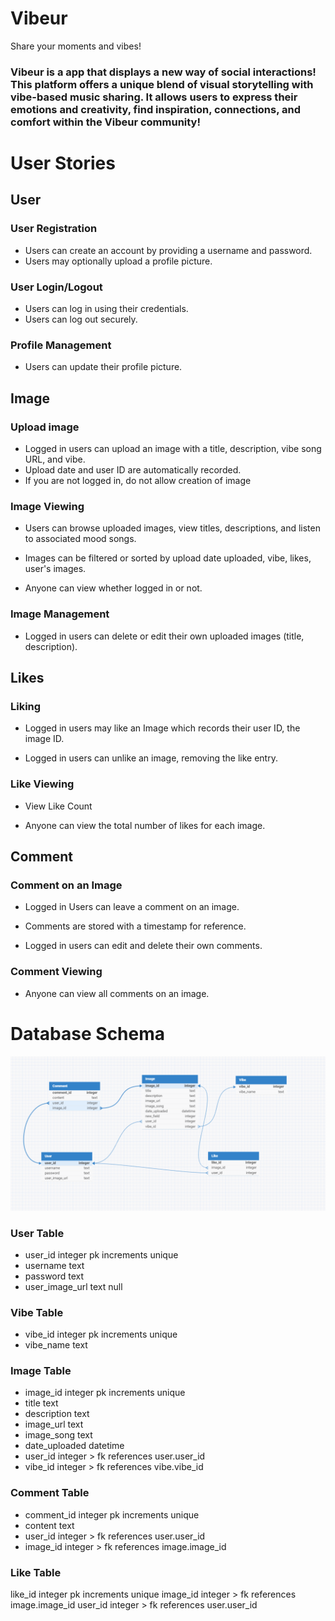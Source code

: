 # Vibeur
Share your moments and vibes!

### Vibeur is a app that displays a new way of social interactions! This platform offers a unique blend of visual storytelling with vibe-based music sharing. It allows users to express their emotions and creativity, find inspiration, connections, and comfort within the Vibeur community!

# User Stories

## User

### User Registration
- Users can create an account by providing a username and password.
- Users may optionally upload a profile picture.

### User Login/Logout
- Users can log in using their credentials.
- Users can log out securely.

### Profile Management
- Users can update their profile picture.

## Image

### Upload image
- Logged in users can upload an image with a title, description, vibe song URL, and vibe.
- Upload date and user ID are automatically recorded.
- If you are not logged in, do not allow creation of image

### Image Viewing

- Users can browse uploaded images, view titles, descriptions, and listen to associated mood songs.

- Images can be filtered or sorted by upload date uploaded, vibe, likes, user's images.

- Anyone can view whether logged in or not.

### Image Management

- Logged in users can delete or edit their own uploaded images (title, description).


## Likes

### Liking

- Logged in users may like an Image which records their user ID, the image ID.

- Logged in users can unlike an image, removing the like entry.

### Like Viewing

- View Like Count

- Anyone can view the total number of likes for each image.


## Comment

### Comment on an Image


- Logged in Users can leave a comment on an image.

- Comments are stored with a timestamp for reference.

- Logged in users can edit and delete their own comments.

### Comment Viewing

- Anyone can view all comments on an image.


# Database Schema

![alt text](image.png)

### User Table
- user_id integer pk increments unique
- username text
- password text
- user_image_url text null

### Vibe Table
- vibe_id integer pk increments unique
- vibe_name text

### Image Table
- image_id integer pk increments unique
- title text
- description text
- image_url text
- image_song text
- date_uploaded datetime
- user_id integer > fk references user.user_id
- vibe_id integer > fk references vibe.vibe_id

### Comment Table
- comment_id integer pk increments unique
- content text
- user_id integer > fk references user.user_id
- image_id integer > fk references image.image_id

### Like Table
like_id integer pk increments unique
image_id integer > fk references image.image_id
user_id integer > fk references user.user_id
